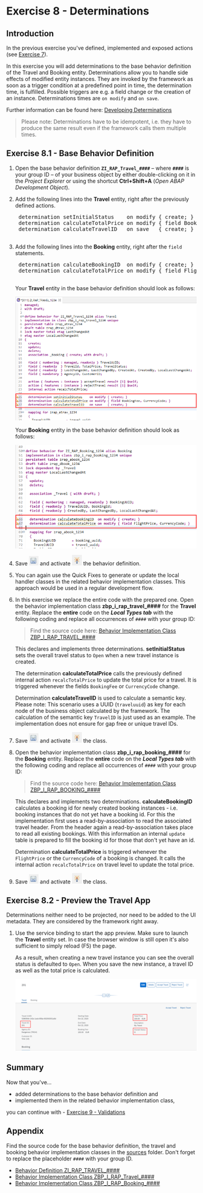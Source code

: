 # Exercise 8 - Determinations

## Introduction
In the previous exercise you've defined, implemented and exposed actions (see [Exercise 7](/exercises/ex7/README.md)).

In this exercise you will add determinations to the base behavior definition of the Travel and Booking entity. Determinations allow you to handle side effects of modified entity instances. They are invoked by the framework as soon as a trigger condition at a predefined point in time, the determination time, is fulfilled. Possible triggers are e.g. a field change or the creation of an instance. Determinations times are `on modify` and `on save`. 

Further information can be found here: [Developing Determinations](https://help.sap.com/viewer/923180ddb98240829d935862025004d6/Cloud/en-US/6edb0438d3e14d18b3c403c406fbe209.html)

> Please note: Determinations have to be idempotent, i.e. they have to produce the same result even if the framework calls them multiple times.

## Exercise 8.1 - Base Behavior Definition
1. Open the base behavior definition **`ZI_RAP_Travel_####`** – where **`####`** is your group ID – of your business object by either double-clicking on it in the _Project Explorer_ or using the shortcut **Ctrl+Shift+A** (_Open ABAP Development Object_).

2. Add the following lines into the **Travel** entity, right after the previously defined actions.

    <pre>
    determination setInitialStatus    on modify { create; }
    determination calculateTotalPrice on modify { field BookingFee, CurrencyCode; }
    determination calculateTravelID   on save   { create; }
    </pre>

3. Add the following lines into the **Booking** entity, right after the `field` statements.

    <pre>
    determination calculateBookingID  on modify { create; }
    determination calculateTotalPrice on modify { field FlightPrice, CurrencyCode; }
    </pre>

    Your **Travel** entity in the base behavior definition should look as follows:
    
    ![Actions](images/determination01.png)

    Your **Booking** entity in the base behavior definition should look as follows:
    
    ![Actions](images/determination02.png)


3. Save ![save icon](images/adt_save.png) and activate ![activate icon](images/adt_activate.png) the behavior definition.

4. You can again use the Quick Fixes to generate or update the local handler classes in the related behavior implementation classes. This approach would be used in a regular development flow.

5. In this exercise we replace the entire code with the prepared one. Open the behavior implementation class **zbp_i_rap_travel_####** for the **Travel** entity. Replace the **entire** code on the **_Local Types tab_** with the following coding and replace all occurrences of  `####` with your group ID:

    > Find the source code here: [Behavior Implementation Class ZBP_I_RAP_TRAVEL_####](sources/EX8_1_CLAS_ZBP_I_RAP_TRAVEL.txt)

    This declares and implements three determinations. **setInitialStatus** sets the overall travel status to `Open` when a new travel instance is created.
    
    The determination **calculateTotalPrice** calls the previously defined internal action `recalcTotalPrice` to update the total price for a travel. It is triggered whenever the fields `BookingFee` or `CurrencyCode` change.
    
    Determination **calculateTravelID** is used to calculate a semantic key. Please note: This scenario uses a UUID (`traveluuid`) as key for each node of the business object calculated by the framework. The calculation of the semantic key `TravelID` is just used as an example. The implementation does not ensure for gap free or unique travel IDs.

6. Save ![save icon](images/adt_save.png) and activate ![activate icon](images/adt_activate.png) the class.

7. Open the behavior implementation class **zbp_i_rap_booking_####** for the **Booking** entity. Replace the **entire** code on the **_Local Types tab_** with the following coding and replace all occurrences of  `####` with your group ID:

    > Find the source code here: [Behavior Implementation Class ZBP_I_RAP_BOOKING_####](sources/EX8_1_CLAS_ZBP_I_RAP_BOOKING.txt)

    This declares and implements two determinations. **calculateBookingID** calculates a booking id for newly created booking instances - i.e. booking instances that do not yet have a booking id. For this the implementation first uses a read-by-association to read the associated travel header. From the header again a read-by-association takes place to read all existing bookings. With this information an internal `update` table is prepared to fill the booking id for those that don't yet have an id.
    
    Determination **calculateTotalPrice** is triggered whenever the `FlightPrice` or the `CurrencyCode` of a booking is changed. It calls the internal action `recalcTotalPrice` on travel level to update the total price.
    
8. Save ![save icon](images/adt_save.png) and activate ![activate icon](images/adt_activate.png) the class.

## Exercise 8.2 - Preview the Travel App
Determinations neither need to be projected, nor need to be added to the UI metadata. They are considered by the framework right away. 

1. Use the service binding to start the app preview. Make sure to launch the **Travel** entity set. In case the browser window is still open it's also sufficient to simply reload (F5) the page.

   As a result, when creating a new travel instance you can see the overall status is defaulted to `Open`. When you save the new instance, a travel ID as well as the total price is calculated.
  
    ![Preview App](images/determination03.png)

## Summary

Now that you've... 
- added determinations to the base behavior definition and
- implemented them in the related behavior implementation class, 

you can continue with - [Exercise 9 - Validations](../ex9/README.md)

## Appendix

Find the source code for the base behavior definition, the travel and booking behavior implementation classes in the [sources](sources) folder. Don't forget to replace the placeholder `####` with your group ID.

- [Behavior Definition ZI_RAP_TRAVEL_####](sources/EX8_1_BDEF_ZI_RAP_TRAVEL.txt)
- [Behavior Implementation Class ZBP_I_RAP_Travel_####](sources/EX8_1_CLAS_ZBP_I_RAP_TRAVEL.txt)
- [Behavior Implementation Class ZBP_I_RAP_Booking_####](sources/EX8_1_CLAS_ZBP_I_RAP_BOOKING.txt)
